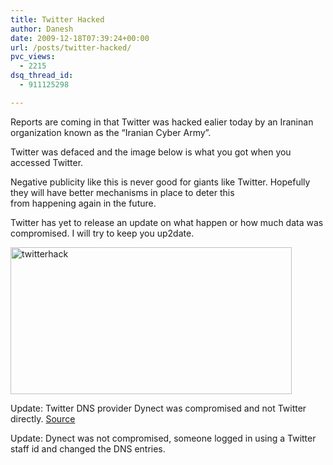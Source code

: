 ```yaml
---
title: Twitter Hacked
author: Danesh
date: 2009-12-18T07:39:24+00:00
url: /posts/twitter-hacked/
pvc_views:
  - 2215
dsq_thread_id:
  - 911125298

---
```

Reports are coming in that Twitter was hacked ealier today by an Iraninan organization known as the &#8220;Iranian Cyber Army&#8221;.

Twitter was defaced and the image below is what you got when you accessed Twitter.

Negative publicity like this is never good for giants like Twitter. Hopefully they will have better mechanisms in place to deter this from happening again in the future.

Twitter has yet to release an update on what happen or how much data was compromised. I will try to keep you up2date.

[<img loading="lazy" class="alignnone size-medium wp-image-1903" title="twitterhack" src="/wp-content/uploads/2009/12/twitterhack-450x235.jpg" alt="twitterhack" width="450" height="235" srcset="/wp-content/uploads/2009/12/twitterhack-450x235.jpg 450w, /wp-content/uploads/2009/12/twitterhack.jpg 600w" sizes="(max-width: 450px) 100vw, 450px" />][1]

Update: Twitter DNS provider Dynect was compromised and not Twitter directly. [Source][2]

Update: Dynect was not compromised, someone logged in using a Twitter staff id and changed the DNS entries.

 [1]: /wp-content/uploads/2009/12/twitterhack.jpg
 [2]: http://blog.twitter.com/2009/12/update-on-last-nights-dns-disruption.html